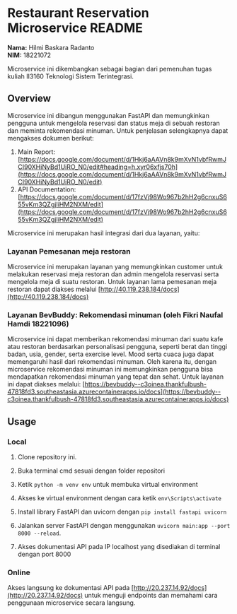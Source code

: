 # Restaurant Reservation Microservice README

**Nama:** Hilmi Baskara Radanto\
**NIM:** 18221072

Microservice ini dikembangkan sebagai bagian dari pemenuhan tugas kuliah II3160 Teknologi Sistem Terintegrasi.

## Overview

Microservice ini dibangun menggunakan FastAPI dan memungkinkan pengguna untuk mengelola reservasi dan status meja di sebuah restoran dan meminta rekomendasi minuman. Untuk penjelasan selengkapnya dapat mengakses dokumen berikut:

1. Main Report: [https://docs.google.com/document/d/1Hkj6aAAVn8k9mXvN1vbfRwmJCI90XHiNyBd1UiRO_N0/edit#heading=h.xyr06xfjs70h](https://docs.google.com/document/d/1Hkj6aAAVn8k9mXvN1vbfRwmJCI90XHiNyBd1UiRO_N0/edit)
2. API Documentation: [https://docs.google.com/document/d/17fzVj98Wo967b2hH2g6cnxuS655vKm3QZgjIiHM2NXM/edit](https://docs.google.com/document/d/17fzVj98Wo967b2hH2g6cnxuS655vKm3QZgjIiHM2NXM/edit)

Microservice ini merupakan hasil integrasi dari dua layanan, yaitu:

### Layanan Pemesanan meja restoran
Microservice ini merupakan layanan yang memungkinkan customer untuk melakukan reservasi meja restoran dan admin mengelola reservasi serta mengelola meja di suatu restoran. Untuk layanan lama pemesanan meja restoran dapat diakses melalui [http://40.119.238.184/docs](http://40.119.238.184/docs)

### Layanan BevBuddy: Rekomendasi minuman (oleh Fikri Naufal Hamdi 18221096)
Microservice ini dapat memberikan rekomendasi minuman dari suatu kafe atau restoran berdasarkan personalisasi pengguna, seperti berat dan tinggi badan, usia, gender, serta exercise level. Mood serta cuaca juga dapat memengaruhi hasil dari rekomendasi minuman. Oleh karena itu, dengan microservice rekomendasi minuman ini memungkinkan pengguna bisa mendapatkan rekomendasi minuman yang tepat dan sehat. Untuk layanan ini dapat diakses melalui: [https://bevbuddy--c3oinea.thankfulbush-47818fd3.southeastasia.azurecontainerapps.io/docs](https://bevbuddy--c3oinea.thankfulbush-47818fd3.southeastasia.azurecontainerapps.io/docs)

## Usage

### Local
1. Clone repository ini.

2. Buka terminal cmd sesuai dengan folder repositori

3. Ketik `python -m venv env` untuk membuka virtual environment

4. Akses ke virtual environment dengan cara ketik `env\Scripts\activate`

5. Install library FastAPI dan uvicorn dengan `pip install fastapi uvicorn`
6. Jalankan server FastAPI dengan menggunakan `uvicorn main:app --port 8000 --reload`.

7. Akses dokumentasi API pada IP localhost yang disediakan di terminal dengan port 8000

### Online

Akses langsung ke dokumentasi API pada
[http://20.237.14.92/docs](http://20.237.14.92/docs) untuk menguji endpoints dan memahami cara penggunaan microservice secara langsung.
